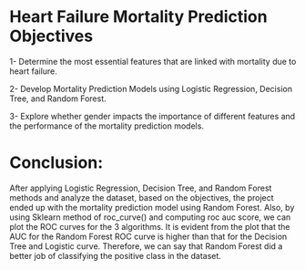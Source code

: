 # Heart Failure Mortality Prediction Objectives

1- Determine the most essential features that are linked with mortality due to heart failure.

2- Develop Mortality Prediction Models using Logistic Regression, Decision Tree, and Random Forest. 

3- Explore whether gender impacts the importance of different features and the performance of the mortality prediction models.

# Conclusion:

After applying Logistic Regression, Decision Tree, and Random Forest methods and analyze the dataset, based on the objectives, the project ended up with the mortality prediction model using Random Forest. 
Also, by using Sklearn method of roc_curve() and computing roc auc score, we can plot the ROC curves for the 3  algorithms. It is evident from the plot that the AUC for the Random Forest ROC curve is higher than that for the Decision Tree and Logistic curve. Therefore, we can say that Random Forest did a better job of classifying the positive class in the dataset. 


